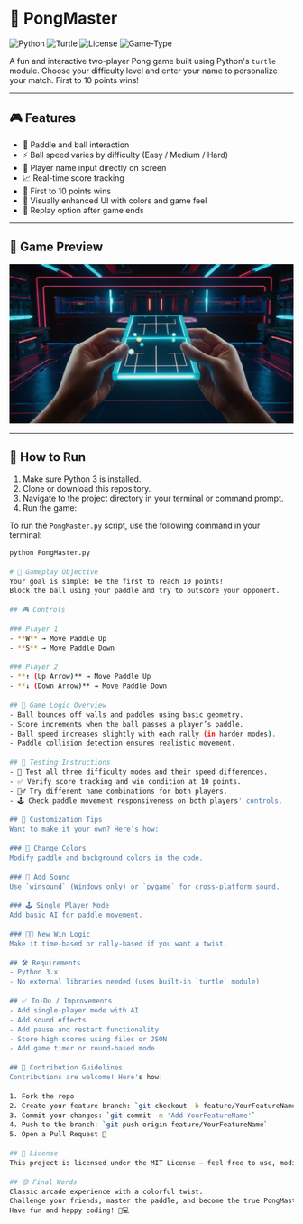 # 🏓 PongMaster

![Python](https://img.shields.io/badge/Python-3.x-blue?logo=python)
![Turtle](https://img.shields.io/badge/Graphics-Turtle-green)
![License](https://img.shields.io/badge/License-MIT-yellow)
![Game-Type](https://img.shields.io/badge/Game-2%20Player-lightgrey)

A fun and interactive two-player Pong game built using Python's `turtle` module. Choose your difficulty level and enter your name to personalize your match. First to 10 points wins!

---

## 🎮 Features

- 🏓 Paddle and ball interaction  
- ⚡ Ball speed varies by difficulty (Easy / Medium / Hard)  
- 🧍 Player name input directly on screen  
- 📈 Real-time score tracking  
- 🏁 First to 10 points wins  
- 🎨 Visually enhanced UI with colors and game feel  
- 🔄 Replay option after game ends  

---

## 📸 Game Preview

![Game Preview](assets/screenshot.jpg)

---

## 🚀 How to Run

1. Make sure Python 3 is installed.
2. Clone or download this repository.
3. Navigate to the project directory in your terminal or command prompt.
4. Run the game:

To run the `PongMaster.py` script, use the following command in your terminal:

```bash
python PongMaster.py

# 🎯 Gameplay Objective
Your goal is simple: be the first to reach 10 points!  
Block the ball using your paddle and try to outscore your opponent.

## 🎮 Controls

### Player 1
- **W** → Move Paddle Up  
- **S** → Move Paddle Down

### Player 2
- **↑ (Up Arrow)** → Move Paddle Up  
- **↓ (Down Arrow)** → Move Paddle Down

## 🧠 Game Logic Overview
- Ball bounces off walls and paddles using basic geometry.
- Score increments when the ball passes a player’s paddle.
- Ball speed increases slightly with each rally (in harder modes).
- Paddle collision detection ensures realistic movement.

## 🧪 Testing Instructions
- 🧪 Test all three difficulty modes and their speed differences.
- ✅ Verify score tracking and win condition at 10 points.
- 🧍‍♂️ Try different name combinations for both players.
- 🕹️ Check paddle movement responsiveness on both players' controls.

## 🧩 Customization Tips
Want to make it your own? Here’s how:

### 🎨 Change Colors
Modify paddle and background colors in the code.

### 🎵 Add Sound
Use `winsound` (Windows only) or `pygame` for cross-platform sound.

### 🕹️ Single Player Mode
Add basic AI for paddle movement.

### 🧑‍💻 New Win Logic
Make it time-based or rally-based if you want a twist.

## 🛠️ Requirements
- Python 3.x
- No external libraries needed (uses built-in `turtle` module)

## ✅ To-Do / Improvements
- Add single-player mode with AI
- Add sound effects
- Add pause and restart functionality
- Store high scores using files or JSON
- Add game timer or round-based mode

## 👥 Contribution Guidelines
Contributions are welcome! Here's how:

1. Fork the repo
2. Create your feature branch: `git checkout -b feature/YourFeatureName`
3. Commit your changes: `git commit -m 'Add YourFeatureName'`
4. Push to the branch: `git push origin feature/YourFeatureName`
5. Open a Pull Request 🚀

## 📄 License
This project is licensed under the MIT License — feel free to use, modify, and share!

## 😊 Final Words
Classic arcade experience with a colorful twist.  
Challenge your friends, master the paddle, and become the true PongMaster!  
Have fun and happy coding! 🏓💻

